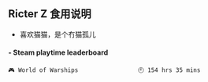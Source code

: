 ## Ricter Z 食用说明
- 喜欢猫猫，是个冇猫孤儿

<!-- steam-box start -->
#### - Steam playtime leaderboard
```text
🎮 World of Warships                 🕘 154 hrs 35 mins
```
<!-- Powered by https://github.com/YouEclipse/steam-box . -->
<!-- steam-box end -->

